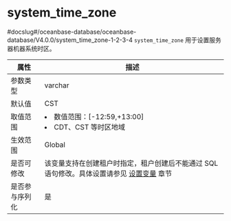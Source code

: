 system_time_zone 
=====================================
#docslug#/oceanbase-database/oceanbase-database/V4.0.0/system_time_zone-1-2-3-4
`system_time_zone` 用于设置服务器机器系统时区。


| **属性**  |                                                              **描述**                                                              |
|---------|----------------------------------------------------------------------------------------------------------------------------------|
| 参数类型    | varchar                                                                                                                          |
| 默认值     | CST                                                                                                                              |
| 取值范围    | <li> 数值范围：\[-12:59,+13:00\]   <li> CDT、CST 等时区地域    |
| 生效范围    | Global                                                                                                                           |
| 是否可修改   | 该变量支持在创建租户时指定，租户创建后不能通过 SQL 语句修改。具体设置请参见 [设置变量](../../../6.user-guide/6.basic-database-management/2.configuration-management/3.set-variables.md) 章节                          |
| 是否参与序列化 | 是                                                                                                                                |



